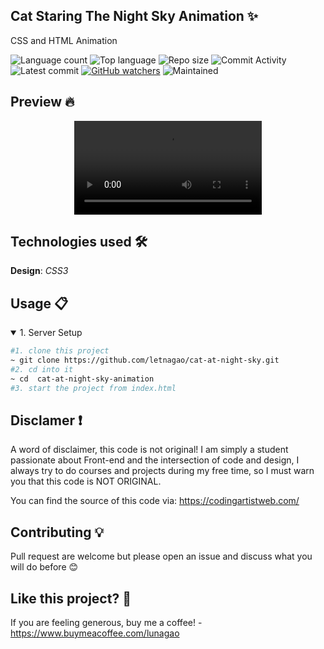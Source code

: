 ## Cat Staring The Night Sky Animation ✨
CSS and HTML Animation

![Language count](https://img.shields.io/github/languages/count/letnagao/cat-at-night-sky?color=green)
![Top language](https://img.shields.io/github/languages/top/letnagao/cat-at-night-sky?color=ff69b4)
![Repo size](https://img.shields.io/github/repo-size/letnagao/cat-at-night-sky?color=yellow)
![Commit Activity](https://img.shields.io/github/commit-activity/y/letnagao/cat-at-night-sky?color=blue)
![Latest commit](https://img.shields.io/github/last-commit/letnagao/cat-at-night-sky?color=red)
[![GitHub watchers](https://img.shields.io/github/watchers/letnagao/cat-at-night-sky?logo=GitHub)](https://github.com/letnagao/cat-at-night-sky/watchers)
![Maintained](https://img.shields.io/maintenance/yes/9999)

## Preview 🔥

<p align="center">
  <video src="https://user-images.githubusercontent.com/99754900/170152283-af55fb34-b0ea-48c3-a4a9-a62e67bff465.mp4" />
</p>

## Technologies used 🛠️
**Design**: *CSS3*<br />

## Usage 📋
<details open>
<summary>1. Server Setup</summary>

```bash
#1. clone this project
~ git clone https://github.com/letnagao/cat-at-night-sky.git
#2. cd into it
~ cd  cat-at-night-sky-animation
#3. start the project from index.html
```
</details>

## Disclamer ❗️
A word of disclaimer, this code is not original! 
I am simply a student passionate about Front-end and the intersection of code and design, I always try to do courses and projects during my free time, so I must warn you that this code is NOT ORIGINAL.

You can find the source of this code via: https://codingartistweb.com/

## Contributing 💡
Pull request are welcome but please open an issue and discuss what you will do before 😊

## Like this project? 💖

If you are feeling generous, buy me a coffee! - https://www.buymeacoffee.com/lunagao
